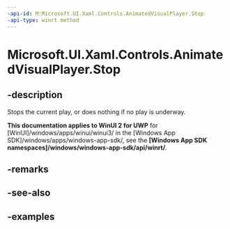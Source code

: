 ```yaml
---
-api-id: M:Microsoft.UI.Xaml.Controls.AnimatedVisualPlayer.Stop
-api-type: winrt method
---
```


<!-- Method syntax.
public void AnimatedVisualPlayer.Stop()
-->

# Microsoft.UI.Xaml.Controls.AnimatedVisualPlayer.Stop

## -description

Stops the current play, or does nothing if no play is underway.

**This documentation applies to WinUI 2 for UWP** for [WinUI]/windows/apps/winui/winui3/ in the [Windows App SDK]/windows/apps/windows-app-sdk/, see the **[Windows App SDK namespaces]/windows/windows-app-sdk/api/winrt/**.

## -remarks

## -see-also

## -examples

